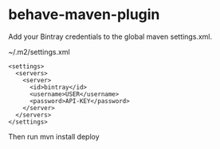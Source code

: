 # behave-maven-plugin

Add your Bintray credentials to the global maven settings.xml.

~/.m2/settings.xml

```
<settings>
  <servers>
    <server>
  	  <id>bintray</id>
  	  <username>USER</username>
  	  <password>API-KEY</password>
    </server>
  </servers>
</settings>
```

Then run mvn install deploy
